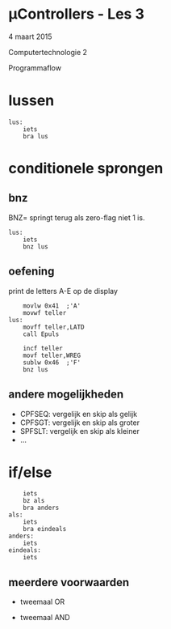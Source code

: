 # µControllers - Les 3
4 maart 2015

Computertechnologie 2

Programmaflow

# lussen

```ASM
lus:
	iets
	bra lus
```

# conditionele sprongen

## bnz

BNZ= springt terug als zero-flag niet 1 is.

```ASM
lus:
	iets
	bnz lus
```

## oefening

print de letters A-E op de display

```ASM
	movlw 0x41	;'A'
	movwf teller
lus:
	movff teller,LATD
	call Epuls

	incf teller
	movf teller,WREG
	sublw 0x46	;'F'
	bnz lus
```

## andere mogelijkheden

* CPFSEQ: vergelijk en skip als gelijk
* CPFSGT: vergelijk en skip als groter
* SPFSLT: vergelijk en skip als kleiner
* ...

# if/else

```ASM
	iets
	bz als
	bra anders
als:
	iets
	bra eindeals
anders:
	iets
eindeals:
	iets
```

## meerdere voorwaarden

* tweemaal OR

* tweemaal AND